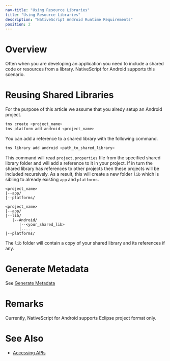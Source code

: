 ```yaml
---
nav-title: "Using Resource Libraries"
title: "Using Resource Libraries"
description: "NativeScript Android Runtime Requirements"
position: 2
---
```


# Overview

Often when you are developing an application you need to include a shared code or resources from a library. NativeScript for Android supports this scenario.

# Reusing Shared Libraries

For the purpose of this article we assume that you alredy setup an Android project.

```bash
tns create <project_name>
tns platform add android <project_name>
```

You can  add a reference to a shared library with the following command.

```bash
tns library add android <path_to_shared_library>
```

This command will read `project.properties` file from the specified shared library folder and will add a reference to it in your project. If in turn the shared library has references to other projects then these projects will be included recursively. As a result, this will create a new folder `lib` which is sibling to already existing `app` and `platforms`.

```
<project_name>
|--app/
|--platforms/
```
```
<project_name>
|--app/
|--lib/
   |--Android/
      |--<your_shared_lib>
      |--...
|--platforms/
```

The `lib` folder will contain a copy of your shared library and its references if any.

# Generate Metadata

See [Generate Metadata](./jars.md#generate-metadata)

# Remarks

Currently, NativeScript for Android supports Eclipse project format only.

# See Also
* [Accessing APIs](../metadata/accessing-packages.md)
